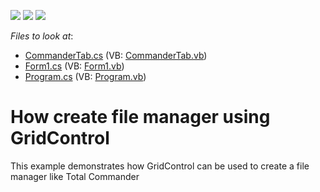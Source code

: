 <!-- default badges list -->
![](https://img.shields.io/endpoint?url=https://codecentral.devexpress.com/api/v1/VersionRange/128624952/13.1.4%2B)
[![](https://img.shields.io/badge/Open_in_DevExpress_Support_Center-FF7200?style=flat-square&logo=DevExpress&logoColor=white)](https://supportcenter.devexpress.com/ticket/details/E3053)
[![](https://img.shields.io/badge/📖_How_to_use_DevExpress_Examples-e9f6fc?style=flat-square)](https://docs.devexpress.com/GeneralInformation/403183)
<!-- default badges end -->
<!-- default file list -->
*Files to look at*:

* [CommanderTab.cs](./CS/GridCommander/CommanderTab.cs) (VB: [CommanderTab.vb](./VB/GridCommander/CommanderTab.vb))
* [Form1.cs](./CS/GridCommander/Form1.cs) (VB: [Form1.vb](./VB/GridCommander/Form1.vb))
* [Program.cs](./CS/GridCommander/Program.cs) (VB: [Program.vb](./VB/GridCommander/Program.vb))
<!-- default file list end -->
# How create file manager using GridControl


<p>This example demonstrates how GridControl can be used to create a file manager like Total Commander<br />
</p>

<br/>


